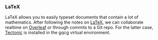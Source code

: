 ### LaTeX

LaTeX allows you to easily typeset documents that contain a lot of mathematics. After following the notes on [LaTeX](http://latex.ugent.be/cursus.php), we can collaborate realtime on [Overleaf](https://www.overleaf.com) or through commits to a Git repo. For the latter case, [Tectonic](https://tectonic-typesetting.github.io/en-US/) is installed in the gqcg virtual environment.